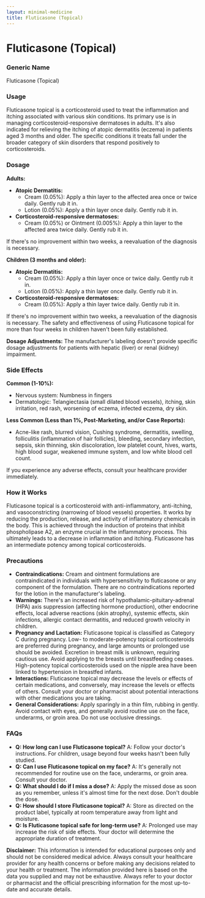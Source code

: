 ```yaml
---
layout: minimal-medicine
title: Fluticasone (Topical)
---
```


# Fluticasone (Topical)
### Generic Name
Fluticasone (Topical)

### Usage
Fluticasone topical is a corticosteroid used to treat the inflammation and itching associated with various skin conditions.  Its primary use is in managing corticosteroid-responsive dermatoses in adults.  It's also indicated for relieving the itching of atopic dermatitis (eczema) in patients aged 3 months and older.  The specific conditions it treats fall under the broader category of skin disorders that respond positively to corticosteroids.

### Dosage

**Adults:**

* **Atopic Dermatitis:**
    * Cream (0.05%): Apply a thin layer to the affected area once or twice daily. Gently rub it in.
    * Lotion (0.05%): Apply a thin layer once daily. Gently rub it in.
* **Corticosteroid-responsive dermatoses:**
    * Cream (0.05%) or Ointment (0.005%): Apply a thin layer to the affected area twice daily. Gently rub it in.

If there's no improvement within two weeks, a reevaluation of the diagnosis is necessary.

**Children (3 months and older):**

* **Atopic Dermatitis:**
    * Cream (0.05%): Apply a thin layer once or twice daily. Gently rub it in.
    * Lotion (0.05%): Apply a thin layer once daily. Gently rub it in.
* **Corticosteroid-responsive dermatoses:**
    * Cream (0.05%): Apply a thin layer twice daily. Gently rub it in.

If there's no improvement within two weeks, a reevaluation of the diagnosis is necessary.  The safety and effectiveness of using Fluticasone topical for more than four weeks in children haven't been fully established.

**Dosage Adjustments:**  The manufacturer's labeling doesn't provide specific dosage adjustments for patients with hepatic (liver) or renal (kidney) impairment.

### Side Effects

**Common (1-10%):**

* Nervous system: Numbness in fingers
* Dermatologic: Telangiectasia (small dilated blood vessels), itching, skin irritation, red rash, worsening of eczema, infected eczema, dry skin.

**Less Common (Less than 1%, Post-Marketing, and/or Case Reports):**

* Acne-like rash, blurred vision, Cushing syndrome, dermatitis, swelling, folliculitis (inflammation of hair follicles), bleeding, secondary infection, sepsis, skin thinning, skin discoloration, low platelet count, hives, warts, high blood sugar, weakened immune system, and low white blood cell count.

If you experience any adverse effects, consult your healthcare provider immediately.

### How it Works

Fluticasone topical is a corticosteroid with anti-inflammatory, anti-itching, and vasoconstricting (narrowing of blood vessels) properties. It works by reducing the production, release, and activity of inflammatory chemicals in the body. This is achieved through the induction of proteins that inhibit phospholipase A2, an enzyme crucial in the inflammatory process.  This ultimately leads to a decrease in inflammation and itching.  Fluticasone has an intermediate potency among topical corticosteroids.

### Precautions

* **Contraindications:**  Cream and ointment formulations are contraindicated in individuals with hypersensitivity to fluticasone or any component of the formulation.  There are no contraindications reported for the lotion in the manufacturer's labeling.
* **Warnings:** There's an increased risk of hypothalamic-pituitary-adrenal (HPA) axis suppression (affecting hormone production), other endocrine effects, local adverse reactions (skin atrophy), systemic effects, skin infections, allergic contact dermatitis, and reduced growth velocity in children.
* **Pregnancy and Lactation:** Fluticasone topical is classified as Category C during pregnancy.  Low- to moderate-potency topical corticosteroids are preferred during pregnancy, and large amounts or prolonged use should be avoided. Excretion in breast milk is unknown, requiring cautious use.  Avoid applying to the breasts until breastfeeding ceases.  High-potency topical corticosteroids used on the nipple area have been linked to hypertension in breastfed infants.
* **Interactions:** Fluticasone topical may decrease the levels or effects of certain medications, and conversely, may increase the levels or effects of others. Consult your doctor or pharmacist about potential interactions with other medications you are taking.
* **General Considerations:** Apply sparingly in a thin film, rubbing in gently. Avoid contact with eyes, and generally avoid routine use on the face, underarms, or groin area. Do not use occlusive dressings.

### FAQs

* **Q: How long can I use Fluticasone topical?** A:  Follow your doctor's instructions.  For children, usage beyond four weeks hasn't been fully studied.
* **Q: Can I use Fluticasone topical on my face?** A: It's generally not recommended for routine use on the face, underarms, or groin area. Consult your doctor.
* **Q: What should I do if I miss a dose?** A: Apply the missed dose as soon as you remember, unless it's almost time for the next dose. Don't double the dose.
* **Q: How should I store Fluticasone topical?** A: Store as directed on the product label, typically at room temperature away from light and moisture.
* **Q: Is Fluticasone topical safe for long-term use?** A: Prolonged use may increase the risk of side effects.  Your doctor will determine the appropriate duration of treatment.


**Disclaimer:** This information is intended for educational purposes only and should not be considered medical advice. Always consult your healthcare provider for any health concerns or before making any decisions related to your health or treatment.  The information provided here is based on the data you supplied and may not be exhaustive. Always refer to your doctor or pharmacist and the official prescribing information for the most up-to-date and accurate details.
